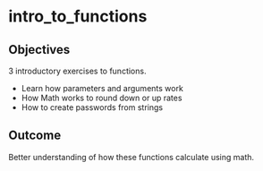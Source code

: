 # intro_to_functions

## Objectives
3 introductory exercises to functions. 
* Learn how parameters and arguments work
* How Math works to round down or up rates
* How to create passwords from strings

## Outcome
Better understanding of how these functions calculate using math.
